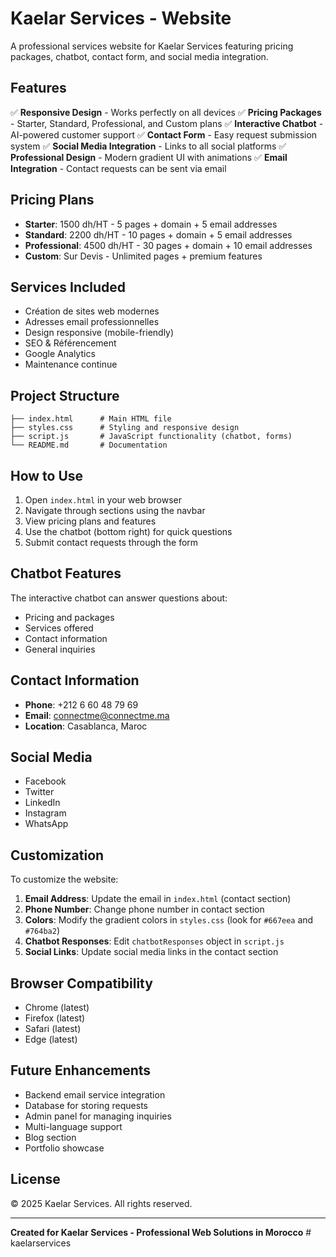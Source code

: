 # Kaelar Services - Website

A professional services website for Kaelar Services featuring pricing packages, chatbot, contact form, and social media integration.

## Features

✅ **Responsive Design** - Works perfectly on all devices
✅ **Pricing Packages** - Starter, Standard, Professional, and Custom plans
✅ **Interactive Chatbot** - AI-powered customer support
✅ **Contact Form** - Easy request submission system
✅ **Social Media Integration** - Links to all social platforms
✅ **Professional Design** - Modern gradient UI with animations
✅ **Email Integration** - Contact requests can be sent via email

## Pricing Plans

- **Starter**: 1500 dh/HT - 5 pages + domain + 5 email addresses
- **Standard**: 2200 dh/HT - 10 pages + domain + 5 email addresses
- **Professional**: 4500 dh/HT - 30 pages + domain + 10 email addresses
- **Custom**: Sur Devis - Unlimited pages + premium features

## Services Included

- Création de sites web modernes
- Adresses email professionnelles
- Design responsive (mobile-friendly)
- SEO & Référencement
- Google Analytics
- Maintenance continue

## Project Structure

```
├── index.html      # Main HTML file
├── styles.css      # Styling and responsive design
├── script.js       # JavaScript functionality (chatbot, forms)
└── README.md       # Documentation
```

## How to Use

1. Open `index.html` in your web browser
2. Navigate through sections using the navbar
3. View pricing plans and features
4. Use the chatbot (bottom right) for quick questions
5. Submit contact requests through the form

## Chatbot Features

The interactive chatbot can answer questions about:
- Pricing and packages
- Services offered
- Contact information
- General inquiries

## Contact Information

- **Phone**: +212 6 60 48 79 69
- **Email**: connectme@connectme.ma
- **Location**: Casablanca, Maroc

## Social Media

- Facebook
- Twitter
- LinkedIn
- Instagram
- WhatsApp

## Customization

To customize the website:

1. **Email Address**: Update the email in `index.html` (contact section)
2. **Phone Number**: Change phone number in contact section
3. **Colors**: Modify the gradient colors in `styles.css` (look for `#667eea` and `#764ba2`)
4. **Chatbot Responses**: Edit `chatbotResponses` object in `script.js`
5. **Social Links**: Update social media links in the contact section

## Browser Compatibility

- Chrome (latest)
- Firefox (latest)
- Safari (latest)
- Edge (latest)

## Future Enhancements

- Backend email service integration
- Database for storing requests
- Admin panel for managing inquiries
- Multi-language support
- Blog section
- Portfolio showcase

## License

© 2025 Kaelar Services. All rights reserved.

---

**Created for Kaelar Services - Professional Web Solutions in Morocco**
#   k a e l a r s e r v i c e s  
 